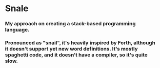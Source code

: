 # Snale

### My approach on creating a stack-based programming language.
### Pronounced as "snail", it's heavily inspired by Forth, although it doesn't support yet new word definitions. It's mostly spaghetti code, and it doesn't have a compiler, so it's quite slow.
